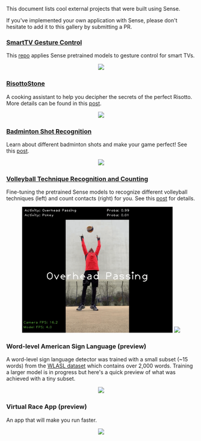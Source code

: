 This document lists cool external projects that were built using Sense.

If you've implemented your own application with Sense, please don't hesitate to add it to this gallery by submitting a 
PR.


### [SmartTV Gesture Control](https://github.com/guillaumebrg/sense-for-smartTVs)

This [repo](https://github.com/guillaumebrg/sense-for-smartTVs) applies Sense pretrained models to gesture control for smart TVs.

<p align="center">
    <img src="https://raw.githubusercontent.com/guillaumebrg/sense-for-smartTVs/master/resources/smarttv_gesture_control/video_test.gif" width="400px">
</p>


### [RisottoStone](https://github.com/sunny-panchal/sense)

A cooking assistant to help you decipher the secrets of the perfect Risotto. 
More details can be found 
in this [post](https://sunnypanchal.ca/project/risotto-stone/).

<p align="center">
    <img src="https://raw.githubusercontent.com/sunny-panchal/sense/master/docs/gifs/keep_stirring_1.gif" width="400px">
</p>


### [Badminton Shot Recognition](https://github.com/YasheshSavani/sense)

Learn about different badminton shots and make your game perfect!
See this [post](https://yasheshsavani.github.io/sense/templates/badminton_shot_recognition.html).

<p align="center">
    <img src="https://raw.githubusercontent.com/YasheshSavani/sense/gh-pages/assets/badminton_shots/badminton_output.gif" width="400px">
</p>


### [Volleyball Technique Recognition and Counting](https://github.com/corneliusboehm/sense)

Fine-tuning the pretrained Sense models to recognize different volleyball techniques (left) and count contacts (right)
for you.
See this [post](https://corneliusboehm.github.io/sense/2021/05/14/volleyball.html) for details.

<p align="center">
    <img src="https://raw.githubusercontent.com/corneliusboehm/sense/master/docs/gifs/volleyball_classification_short.gif" width="400px">
    <img src="https://raw.githubusercontent.com/corneliusboehm/sense/master/docs/gifs/volleyball_counting_short.gif" width="400px">
</p>


### Word-level American Sign Language (preview)

A word-level sign language detector was trained with a small subset (~15 words) from the 
[WLASL dataset](https://dxli94.github.io/WLASL/) which contains over 2,000 words. Training a larger
model is in progress but here's a quick preview of what was achieved with a tiny subset. 

<p align="center">
    <img src="https://raw.githubusercontent.com/sunny-panchal/sense/demo/wlasl/docs/gifs/wlasl_v1.gif" width="400px">
</p>


### Virtual Race App (preview)

An app that will make you run faster.

<p align="center">
    <img src="../gifs/virtual_race_app.gif" width="200px">
</p>
